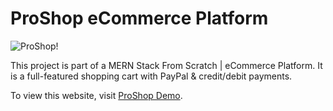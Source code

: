 # ProShop eCommerce Platform 

![ProShop!](https://github.com/bradtraversy/proshop-v2/raw/main/frontend/public/images/screens.png)

This project is part of a MERN Stack From Scratch | eCommerce Platform. It is a full-featured shopping cart with PayPal & credit/debit payments.

To view this website, visit [ProShop Demo](https://proshop-0s8w.onrender.com " eCommerce platform demo").

